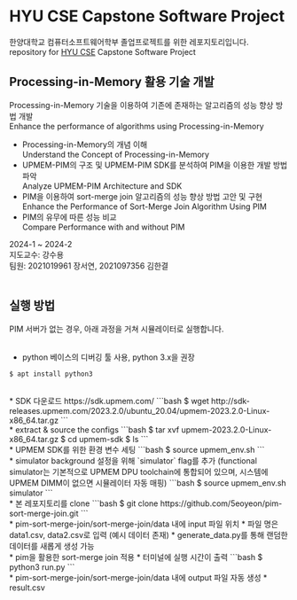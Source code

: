 # HYU CSE Capstone Software Project
한양대학교 컴퓨터소프트웨어학부 졸업프로젝트를 위한 레포지토리입니다.  
repository for [HYU CSE](http://cs.hanyang.ac.kr/) Capstone Software Project  
## Processing-in-Memory 활용 기술 개발
Processing-in-Memory 기술을 이용하여 기존에 존재하는 알고리즘의 성능 향상 방법 개발  
Enhance the performance of algorithms using Processing-in-Memory  
- Processing-in-Memory의 개념 이해  
  Understand the Concept of Processing-in-Memory  
- UPMEM-PIM의 구조 및 UPMEM-PIM SDK를 분석하여 PIM을 이용한 개발 방법 파악  
  Analyze UPMEM-PIM Architecture and SDK  
- PIM을 이용하여 sort-merge join 알고리즘의 성능 향상 방법 고안 및 구현  
  Enhance the Performance of Sort-Merge Join Algorithm Using PIM
- PIM의 유무에 따른 성능 비교  
  Compare Performance with and without PIM  
  
2024-1 ~ 2024-2  
지도교수: 강수용  
팀원: 2021019961 장서연, 2021097356 김한결
<br>
<br>
## 실행 방법
PIM 서버가 없는 경우, 아래 과정을 거쳐 시뮬레이터로 실행합니다.  
<br>
* python 베이스의 디버깅 툴 사용, python 3.x을 권장
```bash
$ apt install python3
```  
<br>
* SDK 다운로드
https://sdk.upmem.com/
```bash
$ wget http://sdk-releases.upmem.com/2023.2.0/ubuntu_20.04/upmem-2023.2.0-Linux-x86_64.tar.gz
```  
<br>
* extract & source the configs
```bash
$ tar xvf upmem-2023.2.0-Linux-x86_64.tar.gz
$ cd upmem-sdk
$ ls
```  
<br>
* UPMEM SDK를 위한 환경 변수 세팅
```bash
$ source upmem_env.sh
```  
<br>
* simulator background 설정을 위해 `simulator` flag를 추가  
(functional simulator는 기본적으로 UPMEM DPU toolchain에 통합되어 있으며, 시스템에 UPMEM DIMM이 없으면 시뮬레이터 자동 매핑)
```bash
$ source upmem_env.sh simulator
```  
<br>
* 본 레포지토리를 clone
```bash
$ git clone https://github.com/5eoyeon/pim-sort-merge-join.git
```  
<br>
* pim-sort-merge-join/sort-merge-join/data 내에 input 파일 위치
  * 파일 명은 data1.csv, data2.csv로 입력 (예시 데이터 존재)
  * generate_data.py를 통해 랜덤한 데이터를 새롭게 생성 가능  
<br>
* pim을 활용한 sort-merge join 적용
  * 터미널에 실행 시간이 출력
```bash
$ python3 run.py
```  
<br>   
* pim-sort-merge-join/sort-merge-join/data 내에 output 파일 자동 생성
  * result.csv
